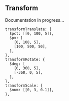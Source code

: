 ## Transform

Documentation in progress...


```
transformTranslate: {
  $pct: [[0, 100, 5]],
  $px: [
    [0, 100, 5],
    [100, 500, 50],
  ],
},
transformRotate: {
  $deg: [
    [0, 360, 5],
    [-360, 0, 5],
  ],
},
transformScale: {
  $num: [[0, 3, 0.1]],
},
```
